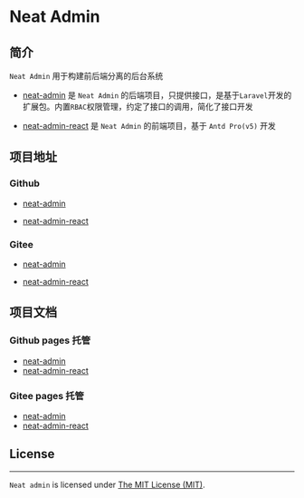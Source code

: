 # Neat Admin

## 简介

`Neat Admin` 用于构建前后端分离的后台系统

- [neat-admin](https://github.com/wantp/neat-admin) 是 `Neat Admin` 的后端项目，只提供接口，是基于`Laravel`开发的扩展包。内置`RBAC`权限管理，约定了接口的调用，简化了接口开发

- [neat-admin-react](https://github.com/wantp/neat-admin-react) 是 `Neat Admin` 的前端项目，基于 `Antd Pro(v5)` 开发


## 项目地址

### Github

- [neat-admin](https://github.com/wantp/neat-admin) 

- [neat-admin-react](https://github.com/wantp/neat-admin-react)

### Gitee

- [neat-admin](https://gitee.com/zhangrongwang/neat-admin)

- [neat-admin-react](https://gitee.com/zhangrongwang/neat-admin-react)


## 项目文档

### Github pages 托管

- [neat-admin](https://wantp.github.io/neat-admin/)
- [neat-admin-react](https://wantp.github.io/neat-admin-react/)


### Gitee pages 托管

- [neat-admin](https://zhangrongwang.gitee.io/neat-admin/)
- [neat-admin-react](https://zhangrongwang.gitee.io/neat-admin-react/)


## License

------------

`Neat admin` is licensed under [The MIT License (MIT)](LICENSE).